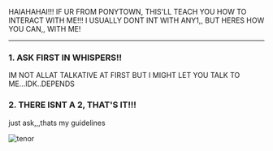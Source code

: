 HAIAHAHAI!!! IF UR FROM PONYTOWN, THIS'LL TEACH YOU HOW TO INTERACT WITH ME!!! I USUALLY DONT INT WITH ANY1,, BUT HERES HOW YOU CAN,, WITH ME!

***


### 1. ASK FIRST IN WHISPERS!!
IM NOT ALLAT TALKATIVE AT FIRST BUT I MIGHT LET YOU TALK TO ME...IDK..DEPENDS

### 2. THERE ISNT A 2, THAT'S IT!!!
just ask,,,thats my guidelines
 
 
 ![tenor](https://github.com/user-attachments/assets/f80a01e4-503b-4ced-bd50-c123f428bef1)
